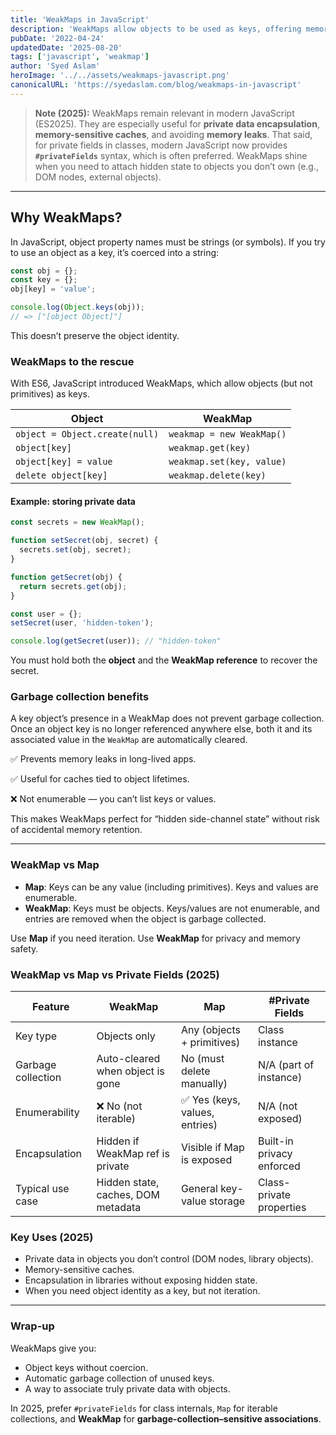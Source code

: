 ```yaml
---
title: 'WeakMaps in JavaScript'
description: 'WeakMaps allow objects to be used as keys, offering memory efficiency and encapsulation—ideal for private data storage and avoiding memory leaks.'
pubDate: '2022-04-24'
updatedDate: '2025-08-20'
tags: ['javascript', 'weakmap']
author: 'Syed Aslam'
heroImage: '../../assets/weakmaps-javascript.png'
canonicalURL: 'https://syedaslam.com/blog/weakmaps-in-javascript'
---
```


> **Note (2025):**
> WeakMaps remain relevant in modern JavaScript (ES2025). They are especially useful for **private data encapsulation**, **memory-sensitive caches**, and avoiding **memory leaks**.
> That said, for private fields in classes, modern JavaScript now provides **`#privateFields`** syntax, which is often preferred. WeakMaps shine when you need to attach hidden state to objects you don’t own (e.g., DOM nodes, external objects).

---

## Why WeakMaps?

In JavaScript, object property names must be strings (or symbols). If you try to use an object as a key, it’s coerced into a string:

```js
const obj = {};
const key = {};
obj[key] = 'value';

console.log(Object.keys(obj));
// => ["[object Object]"]
```

This doesn’t preserve the object identity.

### WeakMaps to the rescue

With ES6, JavaScript introduced WeakMaps, which allow objects (but not primitives) as keys.

| Object                         | WeakMap                   |
| ------------------------------ | ------------------------- |
| `object = Object.create(null)` | `weakmap = new WeakMap()` |
| `object[key]`                  | `weakmap.get(key)`        |
| `object[key] = value`          | `weakmap.set(key, value)` |
| `delete object[key]`           | `weakmap.delete(key)`     |

#### Example: storing private data

```js
const secrets = new WeakMap();

function setSecret(obj, secret) {
  secrets.set(obj, secret);
}

function getSecret(obj) {
  return secrets.get(obj);
}

const user = {};
setSecret(user, 'hidden-token');

console.log(getSecret(user)); // "hidden-token"
```

You must hold both the **object** and the **WeakMap reference** to recover the secret.

### Garbage collection benefits

A key object’s presence in a WeakMap does not prevent garbage collection. Once an object key is no longer referenced anywhere else, both it and its associated value in the `WeakMap` are automatically cleared.

✅ Prevents memory leaks in long-lived apps.

✅ Useful for caches tied to object lifetimes.

❌ Not enumerable — you can’t list keys or values.

This makes WeakMaps perfect for “hidden side-channel state” without risk of accidental memory retention.

---

### WeakMap vs Map

- **Map**: Keys can be any value (including primitives). Keys and values are enumerable.
- **WeakMap**: Keys must be objects. Keys/values are not enumerable, and entries are removed when the object is garbage collected.

Use **Map** if you need iteration. Use **WeakMap** for privacy and memory safety.

### WeakMap vs Map vs Private Fields (2025)

| Feature            | WeakMap                            | Map                            | #Private Fields           |
| ------------------ | ---------------------------------- | ------------------------------ | ------------------------- |
| Key type           | Objects only                       | Any (objects + primitives)     | Class instance            |
| Garbage collection | Auto-cleared when object is gone   | No (must delete manually)      | N/A (part of instance)    |
| Enumerability      | ❌ No (not iterable)               | ✅ Yes (keys, values, entries) | N/A (not exposed)         |
| Encapsulation      | Hidden if WeakMap ref is private   | Visible if Map is exposed      | Built-in privacy enforced |
| Typical use case   | Hidden state, caches, DOM metadata | General key-value storage      | Class-private properties  |

### Key Uses (2025)

- Private data in objects you don’t control (DOM nodes, library objects).
- Memory-sensitive caches.
- Encapsulation in libraries without exposing hidden state.
- When you need object identity as a key, but not iteration.

---

### Wrap-up

WeakMaps give you:

- Object keys without coercion.
- Automatic garbage collection of unused keys.
- A way to associate truly private data with objects.

In 2025, prefer `#privateFields` for class internals, `Map` for iterable collections, and **WeakMap** for **garbage-collection–sensitive associations**.
